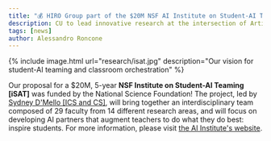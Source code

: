 ```yaml
---
title: "💰 HIRO Group part of the $20M NSF AI Institute on Student-AI Teaming!"
description: CU to lead innovative research at the intersection of Artificial Intelligence and Education
tags: [news]
author: Alessandro Roncone
---
```


{% include image.html url="research/isat.jpg" description="Our vision for student-AI teaming and classroom orchestration" %}

Our proposal for a $20M, 5-year **NSF Institute on Student-AI Teaming [iSAT]** was funded by the National Science Foundation! The project, led by [Sydney D'Mello [ICS and CS]](https://sites.google.com/site/sidneydmello/emotive-computing-lab), will bring together an interdisciplinary team composed of 29 faculty from 14 different research areas, and will focus on developing AI partners that augment teachers to do what they do best: inspire students. For more information, please visit [the AI Institute's website](https://www.colorado.edu/research/ai-institute/).
